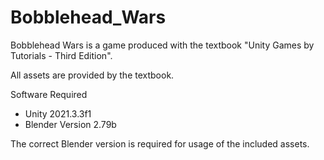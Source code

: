 # Bobblehead_Wars

Bobblehead Wars is a game produced with the textbook "Unity Games by Tutorials - Third Edition".

All assets are provided by the textbook.

Software Required
- Unity 2021.3.3f1
- Blender Version 2.79b

The correct Blender version is required for usage of the included assets.